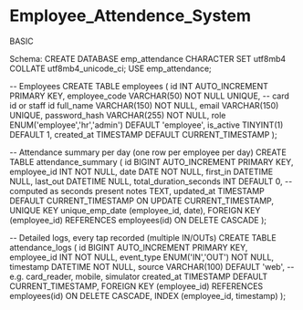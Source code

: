 # Employee_Attendence_System
BASIC


Schema:
CREATE DATABASE emp_attendance CHARACTER SET utf8mb4 COLLATE utf8mb4_unicode_ci;
USE emp_attendance;

-- Employees
CREATE TABLE employees (
  id INT AUTO_INCREMENT PRIMARY KEY,
  employee_code VARCHAR(50) NOT NULL UNIQUE, -- card id or staff id
  full_name VARCHAR(150) NOT NULL,
  email VARCHAR(150) UNIQUE,
  password_hash VARCHAR(255) NOT NULL,
  role ENUM('employee','hr','admin') DEFAULT 'employee',
  is_active TINYINT(1) DEFAULT 1,
  created_at TIMESTAMP DEFAULT CURRENT_TIMESTAMP
);

-- Attendance summary per day (one row per employee per day)
CREATE TABLE attendance_summary (
  id BIGINT AUTO_INCREMENT PRIMARY KEY,
  employee_id INT NOT NULL,
  date DATE NOT NULL,
  first_in DATETIME NULL,
  last_out DATETIME NULL,
  total_duration_seconds INT DEFAULT 0, -- computed as seconds present
  notes TEXT,
  updated_at TIMESTAMP DEFAULT CURRENT_TIMESTAMP ON UPDATE CURRENT_TIMESTAMP,
  UNIQUE KEY unique_emp_date (employee_id, date),
  FOREIGN KEY (employee_id) REFERENCES employees(id) ON DELETE CASCADE
);

-- Detailed logs, every tap recorded (multiple IN/OUTs)
CREATE TABLE attendance_logs (
  id BIGINT AUTO_INCREMENT PRIMARY KEY,
  employee_id INT NOT NULL,
  event_type ENUM('IN','OUT') NOT NULL,
  timestamp DATETIME NOT NULL,
  source VARCHAR(100) DEFAULT 'web', -- e.g. card_reader, mobile, simulator
  created_at TIMESTAMP DEFAULT CURRENT_TIMESTAMP,
  FOREIGN KEY (employee_id) REFERENCES employees(id) ON DELETE CASCADE,
  INDEX (employee_id, timestamp)
);

